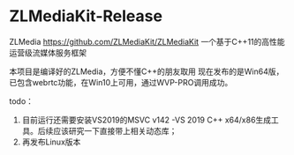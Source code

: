 # ZLMediaKit-Release
ZLMedia https://github.com/ZLMediaKit/ZLMediaKit
一个基于C++11的高性能运营级流媒体服务框架

本项目是编译好的ZLMedia，方便不懂C++的朋友取用
现在发布的是Win64版，已包含webrtc功能，在Win10上可用，通过WVP-PRO调用成功。

todo：
1. 目前运行还需要安装VS2019的MSVC v142 -VS 2019 C++ x64/x86生成工具。后续应该研究一下直接带上相关动态库；
2. 再发布Linux版本
